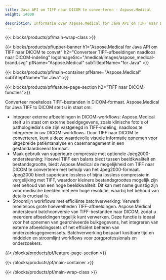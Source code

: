 ```yaml
---
title: Java API om TIFF naar DICOM te converteren - Aspose.Medical
weight: 14000

description: Informatie over Aspose.Medical for Java API om TIFF naar DICOM te converteren
---
```


{{< blocks/products/pf/main-wrap-class >}}

{{< blocks/products/pf/upper-banner h1="Aspose.Medical for Java API om TIFF naar DICOM te convet" h2="Converteer TIFF-afbeeldingen naadloos naar DICOM-indeling" logoImageSrc="/medical/images/aspose_medical-brand.svg" pfName="Aspose.Medical" subTitlepfName="for Java" >}}

{{< blocks/products/pf/main-container pfName="Aspose.Medical" subTitlepfName="for Java" >}}

{{< blocks/products/pf/feature-page-section h2="TIFF naar DICOM-functies">}}

<p>Converteer moeiteloos TIFF-bestanden in DICOM-formaat. Aspose.Medical for Java TIFF to DICOM stelt u in staat om:</p>

<ul>
<li>Integreer externe afbeeldingen in DICOM-workflows: Aspose.Medical stelt u in staat om externe beeldgegevens, zoals klinische foto's of pathologiedia's die zijn vastgelegd in TIFF-indeling, naadloos te integreren in uw DICOM-workflows. Door TIFF naar DICOM te converteren, kunt u deze waardevolle visuele informatie opnemen voor uitgebreide patiëntanalyse en casemanagement in een gestandaardiseerd formaat.</li>
<li>Maak gebruik van superieure compressie met optionele Jpeg2000-ondersteuning: Hoewel TIFF een balans biedt tussen beeldkwaliteit en bestandsgrootte, biedt Aspose.Medical de mogelijkheid om TIFF naar DICOM te converteren met behulp van het Jpeg2000-formaat. Jpeg2000 biedt superieure lossless of bijna lossless compressie in vergelijking met TIFF, waardoor kleinere bestandsgroottes mogelijk zijn met behoud van een hoge beeldkwaliteit. Dit kan met name gunstig zijn voor medische beelden met een hoge resolutie, waarbij het behoud van details cruciaal is.</li>
<li>Stroomlijn workflows met efficiënte batchverwerking: Verwerk moeiteloos grote hoeveelheden TIFF-afbeeldingen. Aspose.Medical ondersteunt batchconversie van TIFF-bestanden naar DICOM, zodat u meerdere afbeeldingen tegelijk kunt verwerken. Deze functie is ideaal voor het opnemen van gearchiveerde bulkgegevens, het integreren van externe afbeeldingssets of het efficiënt beheren van onderzoeksgegevenssets. Batchverwerking bespaart kostbare tijd en middelen en stroomlijnt workflows voor zorgprofessionals en onderzoekers.</li>
</ul>

{{< /blocks/products/pf/feature-page-section >}}

{{< /blocks/products/pf/main-container >}}

{{< /blocks/products/pf/main-wrap-class >}}